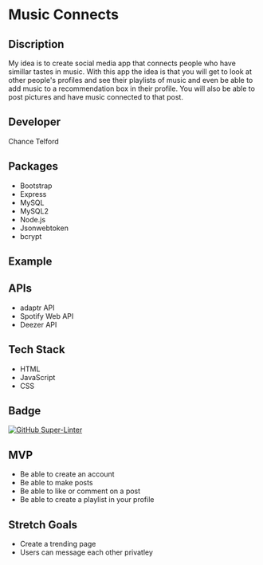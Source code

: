 # Music Connects

## Discription
My idea is to create social media app that connects people who have simillar tastes in music. With this app the idea is that you will get to look at other people's profiles and see their playlists of music and even be able to add music to a recommendation box in their profile. You will also be able to post pictures and have music connected to that post. 


## Developer
Chance Telford

## Packages
- Bootstrap
- Express
- MySQL
- MySQL2
- Node.js
- Jsonwebtoken
- bcrypt

## Example


## APIs
- adaptr API
- Spotify Web API
- Deezer API

## Tech Stack
- HTML
- JavaScript
- CSS

## Badge
[![GitHub Super-Linter](https://github.com/TelChance/Media-App/workflows/Lint%20Code%20Base/badge.svg)](https://github.com/marketplace/actions/super-linter)

## MVP
- Be able to create an account
- Be able to make posts
- Be able to like or comment on a post
- Be able to create a playlist in your profile

## Stretch Goals
- Create a trending page
- Users can message each other privatley